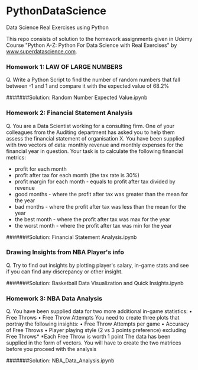 # PythonDataScience
Data Science Real Exercises using Python

This repo consists of solution to the homework assignments given in Udemy Course "Python A-Z: Python For Data Science with Real Exercises" by www.superdatascience.com.

###  Homework 1: LAW OF LARGE NUMBERS
Q. Write a Python Script to find the number of random numbers that fall between -1 and 1 and compare it with the expected value of 68.2%

#######Solution: Random Number Expected Value.ipynb


### Homework 2: Financial Statement Analysis
Q. You are a Data Scientist working for a consulting firm. One of your
colleagues from the Auditing department has asked you to help them assess the
financial statement of organisation X.
You have been supplied with two vectors of data: monthly revenue and monthly
expenses for the financial year in question. Your task is to calculate the following
financial metrics:
- profit for each month
- profit after tax for each month (the tax rate is 30%)
- profit margin for each month - equals to profit after tax divided by revenue
- good months - where the profit after tax was greater than the mean for the year
- bad months - where the profit after tax was less than the mean for the year
- the best month - where the profit after tax was max for the year
- the worst month - where the profit after tax was min for the year

#######Solution: Financial Statement Analysis.ipynb


### Drawing Insights from NBA Player's info
Q. Try to find out insights by plotting player's salary, in-game stats and see if you can find any discrepancy or other insight.

#######Solution: Basketball Data Visualization and Quick Insights.ipynb



### Homework 3: NBA Data Analysis
Q. You have been supplied data for two more additional in-game statistics:
• Free Throws
• Free Throw Attempts
You need to create three plots that portray the following insights:
• Free Throw Attempts per game
• Accuracy of Free Throws
• Player playing style (2 vs 3 points preference) excluding Free Throws*
*Each Free Throw is worth 1 point
The data has been supplied in the form of vectors. You will have to create
the two matrices before you proceed with the analysis

#######Solution: NBA_Data_Analysis.ipynb
